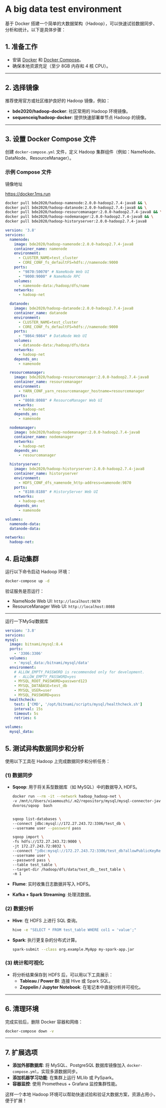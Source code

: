 # A big data test environment

基于 Docker 搭建一个简单的大数据架构（Hadoop），可以快速试验数据同步、分析和统计。以下是具体步骤：

## 1. **准备工作**

- 安装 [Docker](https://www.docker.com/) 和 [Docker Compose](https://docs.docker.com/compose/)。
- 确保本地资源充足（至少 8GB 内存和 4 核 CPU）。

---

## 2. **选择镜像**

推荐使用官方或社区维护良好的 Hadoop 镜像，例如：
- **bde2020/hadoop-docker**: 社区常用的 Hadoop 环境镜像。
- **sequenceiq/hadoop-docker**: 提供快速部署单节点 Hadoop 的镜像。

---

## 3. **设置 Docker Compose 文件**

创建 `docker-compose.yml` 文件，定义 Hadoop 集群组件（例如：NameNode、DataNode、ResourceManager）。

### 示例 Compose 文件

镜像地址

https://docker.1ms.run

```bash
docker pull bde2020/hadoop-namenode:2.0.0-hadoop2.7.4-java8 && \
docker pull bde2020/hadoop-datanode:2.0.0-hadoop2.7.4-java8 && \
docker pull bde2020/hadoop-resourcemanager:2.0.0-hadoop2.7.4-java8 && \
docker pull bde2020/hadoop-nodemanager:2.0.0-hadoop2.7.4-java8 && \
docker pull bde2020/hadoop-historyserver:2.0.0-hadoop2.7.4-java8 
```

```yaml
version: '3.8'
services:
  namenode:
    image: bde2020/hadoop-namenode:2.0.0-hadoop2.7.4-java8
    container_name: namenode
    environment:
      - CLUSTER_NAME=test_cluster
      - CORE_CONF_fs_defaultFS=hdfs://namenode:9000
    ports:
      - "9870:50070" # NameNode Web UI
      - "9000:9000" # NameNode RPC
    volumes:
      - namenode-data:/hadoop/dfs/name
    networks:
      - hadoop-net

  datanode:
    image: bde2020/hadoop-datanode:2.0.0-hadoop2.7.4-java8
    container_name: datanode
    environment:
      - CLUSTER_NAME=test_cluster
      - CORE_CONF_fs_defaultFS=hdfs://namenode:9000
    ports:
      - "9864:9864" # DataNode Web UI
    volumes:
      - datanode-data:/hadoop/dfs/data
    networks:
      - hadoop-net
    depends_on:
      - namenode

  resourcemanager:
    image: bde2020/hadoop-resourcemanager:2.0.0-hadoop2.7.4-java8
    container_name: resourcemanager
    environment:
      - YARN_CONF_yarn_resourcemanager_hostname=resourcemanager
    ports:
      - "8088:8088" # ResourceManager Web UI
    networks:
      - hadoop-net
    depends_on:
      - namenode

  nodemanager:
    image: bde2020/hadoop-nodemanager:2.0.0-hadoop2.7.4-java8
    container_name: nodemanager
    networks:
      - hadoop-net
    depends_on:
      - resourcemanager

  historyserver:
    image: bde2020/hadoop-historyserver:2.0.0-hadoop2.7.4-java8
    container_name: historyserver
    environment:
      - HDFS_CONF_dfs_namenode_http-address=namenode:9870
    ports:
      - "8188:8188" # HistoryServer Web UI
    networks:
      - hadoop-net
    depends_on:
      - namenode

volumes:
  namenode-data:
  datanode-data:

networks:
  hadoop-net:
```

## 4. **启动集群**

运行以下命令启动 Hadoop 环境：

```bash
docker-compose up -d
```

验证服务是否运行：

- NameNode Web UI: `http://localhost:9870`
- ResourceManager Web UI: `http://localhost:8088`

---

运行一下MySql数据库

```yaml  
version: '3.8'
services:
mysql:
  image: bitnami/mysql:8.4
  ports:
    - '3306:3306'
  volumes:
    - 'mysql_data:/bitnami/mysql/data'
  environment:
    # ALLOW_EMPTY_PASSWORD is recommended only for development.
    # - ALLOW_EMPTY_PASSWORD=yes
    - MYSQL_ROOT_PASSWORD=password123
    - MYSQL_DATABASE=test_db
    - MYSQL_USER=user
    - MYSQL_PASSWORD=pass
  healthcheck:
    test: ['CMD', '/opt/bitnami/scripts/mysql/healthcheck.sh']
    interval: 15s
    timeout: 5s
    retries: 6

volumes:
  mysql_data:
```

## 5. **测试异构数据同步和分析**

使用以下工具在 Hadoop 上完成数据同步和分析任务：

### (1) **数据同步**

- **Sqoop**: 用于将关系型数据库（如 MySQL）中的数据导入 HDFS。

  ```bash
  docker run --rm -it --network hadoop_hadoop-net \
  -v /mnt/c/Users/xiaomouzhi/.m2/repository/mysql/mysql-connector-java/8.0.19/mysql-connector-java-8.0.19.jar:/usr/local/sqoop/lib/mysql-connector-java.jar \
  dvoros/sqoop  bash


  sqoop list-databases \
  --connect jdbc:mysql://172.27.243.72:3306/test_db \
  --username user --password pass

  sqoop import \
  -fs hdfs://172.27.243.72:9000 \
  -jt 172.27.243.72:8032 \
  --connect "jdbc:mysql://172.27.243.72:3306/test_db?allowPublicKeyRetrieval=true&useSSL=false" \
  --username user \
  --password pass \
  --table test_table \
  --target-dir /hadoop/dfs/data/test_db__test_table \
  -m 1

  ```

- **Flume**: 实时收集日志数据并写入 HDFS。
- **Kafka + Spark Streaming**: 处理流数据。

### (2) **数据分析**

- **Hive**: 在 HDFS 上进行 SQL 查询。

  ```bash
  hive -e "SELECT * FROM test_table WHERE col1 = 'value';"
  ```

- **Spark**: 执行更复杂的分布式计算。

  ```bash
  spark-submit --class org.example.MyApp my-spark-app.jar
  ```

### (3) **统计和可视化**

- 将分析结果保存到 HDFS 后，可以用以下工具展示：
  - **Tableau / Power BI**: 连接 Hive 或 Spark SQL。
  - **Zeppelin / Jupyter Notebook**: 在笔记本中直接分析并可视化。

---

## 6. **清理环境**

完成实验后，删除 Docker 容器和网络：

```bash
docker-compose down -v
```

---

## 7. **扩展选项**

- **添加外部数据库**: 将 MySQL、PostgreSQL 数据库镜像加入 `docker-compose.yml`，实现多源数据同步。
- **添加机器学习功能**: 在集群上运行 MLlib 或 PySpark。
- **容器监控**: 使用 Prometheus + Grafana 监控集群性能。

这样一个本地 Hadoop 环境可以帮助快速试验和验证大数据方案，资源占用小，便于扩展！
